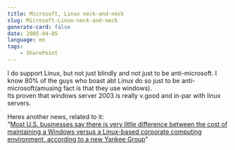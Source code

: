 ```yaml
---
title: Microsoft, Linux neck-and-neck
slug: Microsoft-Linux-neck-and-neck
generate-card: false
date: 2005-04-05
language: en
tags:
    - SharePoint
---
```



I do support Linux, but not just blindly and not just to be anti-microsoft. I know 80% of the guys who boast abt Linux do so just to be anti-microsoft(amusing fact is that they use windows).  
Its proven that windows server 2003 is really v.good and in-par with linux servers.  
  
Heres another news, related to it:  
"[Most U.S. businesses say there is very little difference between the cost of maintaining a Windows versus a Linux-based corporate computing environment, according to a new Yankee Group](http://www.reuters.com/newsArticle.jhtml?storyID=8081636&type=technologyNews)"